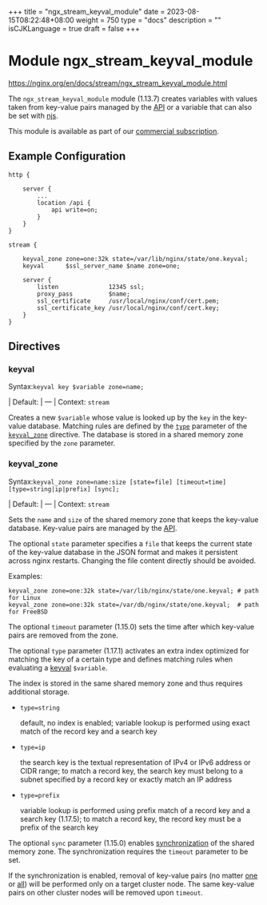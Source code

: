 +++
title = "ngx_stream_keyval_module"
date = 2023-08-15T08:22:48+08:00
weight = 750
type = "docs"
description = ""
isCJKLanguage = true
draft = false
+++

# Module ngx_stream_keyval_module

https://nginx.org/en/docs/stream/ngx_stream_keyval_module.html



The `ngx_stream_keyval_module` module (1.13.7) creates variables with values taken from key-value pairs managed by the [API](https://nginx.org/en/docs/http/ngx_http_api_module.html#stream_keyvals_) or a variable that can also be set with [njs](https://github.com/nginx/njs-examples/).



This module is available as part of our [commercial subscription](http://nginx.com/products/).





## Example Configuration



```
http {

    server {
        ...
        location /api {
            api write=on;
        }
    }
}

stream {

    keyval_zone zone=one:32k state=/var/lib/nginx/state/one.keyval;
    keyval      $ssl_server_name $name zone=one;

    server {
        listen              12345 ssl;
        proxy_pass          $name;
        ssl_certificate     /usr/local/nginx/conf/cert.pem;
        ssl_certificate_key /usr/local/nginx/conf/cert.key;
    }
}
```





## Directives



### keyval

  Syntax:`keyval key $variable zone=name;`

| Default: | —                                 |
  Context: `stream`


Creates a new `$variable` whose value is looked up by the `key` in the key-value database. Matching rules are defined by the [`type`](https://nginx.org/en/docs/stream/ngx_stream_keyval_module.html#keyval_type) parameter of the [`keyval_zone`](https://nginx.org/en/docs/stream/ngx_stream_keyval_module.html#keyval_zone) directive. The database is stored in a shared memory zone specified by the `zone` parameter.



### keyval_zone

  Syntax:`keyval_zone zone=name:size [state=file] [timeout=time] [type=string|ip|prefix] [sync];`

| Default: | —                                                            |
  Context: `stream`


Sets the `name` and `size` of the shared memory zone that keeps the key-value database. Key-value pairs are managed by the [API](https://nginx.org/en/docs/http/ngx_http_api_module.html#stream_keyvals_).



The optional `state` parameter specifies a `file` that keeps the current state of the key-value database in the JSON format and makes it persistent across nginx restarts. Changing the file content directly should be avoided.

Examples:

```
keyval_zone zone=one:32k state=/var/lib/nginx/state/one.keyval; # path for Linux
keyval_zone zone=one:32k state=/var/db/nginx/state/one.keyval;  # path for FreeBSD
```





The optional `timeout` parameter (1.15.0) sets the time after which key-value pairs are removed from the zone.



The optional `type` parameter (1.17.1) activates an extra index optimized for matching the key of a certain type and defines matching rules when evaluating a [keyval](https://nginx.org/en/docs/stream/ngx_stream_keyval_module.html#keyval) `$variable`.

The index is stored in the same shared memory zone and thus requires additional storage.



- `type=string`

  default, no index is enabled; variable lookup is performed using exact match of the record key and a search key

- `type=ip`

  the search key is the textual representation of IPv4 or IPv6 address or CIDR range; to match a record key, the search key must belong to a subnet specified by a record key or exactly match an IP address

- `type=prefix`

  variable lookup is performed using prefix match of a record key and a search key (1.17.5); to match a record key, the record key must be a prefix of the search key





The optional `sync` parameter (1.15.0) enables [synchronization](https://nginx.org/en/docs/stream/ngx_stream_zone_sync_module.html#zone_sync) of the shared memory zone. The synchronization requires the `timeout` parameter to be set.

If the synchronization is enabled, removal of key-value pairs (no matter [one](https://nginx.org/en/docs/http/ngx_http_api_module.html#patchStreamKeyvalZoneKeyValue) or [all](https://nginx.org/en/docs/http/ngx_http_api_module.html#deleteStreamKeyvalZoneData)) will be performed only on a target cluster node. The same key-value pairs on other cluster nodes will be removed upon `timeout`.